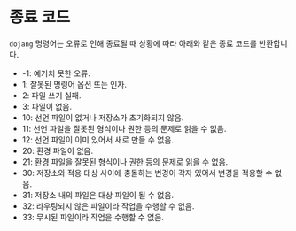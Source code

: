 종료 코드
=========

`dojang` 명령어는 오류로 인해 종료될 때 상황에 따라 아래와 같은 종료 코드를
반환합니다.

 -  -1: 예기치 못한 오류.
 -  1: 잘못된 명령어 옵션 또는 인자.
 -  2: 파일 쓰기 실패.
 -  3: 파일이 없음.
 -  10: 선언 파일이 없거나 저장소가 초기화되지 않음.
 -  11: 선언 파일을 잘못된 형식이나 권한 등의 문제로 읽을 수 없음.
 -  12: 선언 파일이 이미 있어서 새로 만들 수 없음.
 -  20: 환경 파일이 없음.
 -  21: 환경 파일을 잘못된 형식이나 권한 등의 문제로 읽을 수 없음.
 -  30: 저장소와 적용 대상 사이에 충돌하는 변경이 각자 있어서 변경을 적용할 수
    없음.
 -  31: 저장소 내의 파일은 대상 파일이 될 수 없음.
 -  32: 라우팅되지 않은 파일이라 작업을 수행할 수 없음.
 -  33: 무시된 파일이라 작업을 수행할 수 없음.
